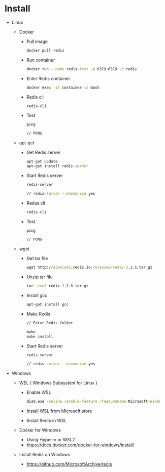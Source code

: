 # Install

- Linux
    - Docker
        - Pull image

            ```cmd
            docker pull redis
            ```

        - Run container

            ```cmd
            docker run --name redis-test -p 6379:6379 -d redis
            ```

        - Enter Redis container

            ```cmd
            docker exec -it container-id bash
            ```

        - Redis cli

            ```cmd
            redis-cli
            ```

        - Test

            ```cmd
            ping
            
            // PONG
            ```

    - apt-get
        - Get Redis server

            ```cmd
            apt-get update
            apt-get install redis-server
            ```

        - Start Redis server

            ```cmd
            redis-server

            // redis-server --daemonize yes
            ```

        - Redus cli

            ```cmd
            redis-cli
            ```

        - Test

            ```cmd
            ping
            
            // PONG
            ```

    - wget
        - Get tar file

            ```cmd
            wget http://download.redis.io/releases/redis-3.2.6.tar.gz
            ```

        - Unzip tar file

            ```cmd
            tar -zxvf redis-3.2.6.tar.gz
            ```

        - Install gcc

            ```cmd
            apt-get install gcc
            ```

        - Make Redis

            ```cmd
            // Enter Redis folder

            make
            make install
            ```

        - Start Redis server

            ```cmd
            redis-server

            // redis-server --daemonize yes
            ```

- Windows
    - WSL ( Windows Subsystem for Linux )
        - Enable WSL

            ```cmd
            dism.exe /online /enable-feature /featurename:Microsoft-Windows-Subsystem-Linux /all /norestart
            ```

        - Install WSL from Microsoft store

        - Install Redis in WSL

    - Docker for Windows
        - Using Hyper-v or WSL2
        - https://docs.docker.com/docker-for-windows/install/

    - Install Redis on Windows
        - https://github.com/MicrosoftArchive/redis
